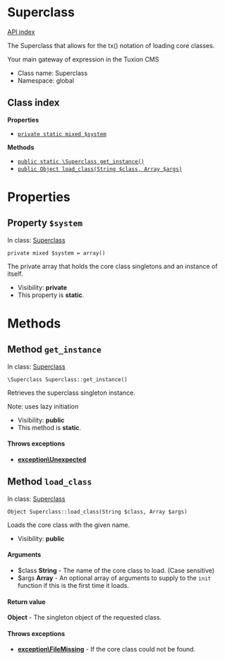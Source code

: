 # Superclass
[API index](API-index.md)

The Superclass that allows for the tx() notation of loading core classes.

Your main gateway of expression in the Tuxion CMS


* Class name: Superclass
* Namespace: global




## Class index

**Properties**
* [`private static mixed $system`](#property-system)

**Methods**
* [`public static \Superclass get_instance()`](#method-get_instance)
* [`public Object load_class(String $class, Array $args)`](#method-load_class)







# Properties


## Property `$system`
In class: [Superclass](#top)

```
private mixed $system = array()
```

The private array that holds the core class singletons and an instance of itself.



* Visibility: **private**
* This property is **static**.


# Methods


## Method `get_instance`
In class: [Superclass](#top)

```
\Superclass Superclass::get_instance()
```

Retrieves the superclass singleton instance.

Note: uses lazy initiation

* Visibility: **public**
* This method is **static**.



#### Throws exceptions

* **[exception\Unexpected](exception/Unexpected.md)**




## Method `load_class`
In class: [Superclass](#top)

```
Object Superclass::load_class(String $class, Array $args)
```

Loads the core class with the given name.



* Visibility: **public**

#### Arguments

* $class **String** - The name of the core class to load. (Case sensitive)
* $args **Array** - An optional array of arguments to supply to the `init` function if this is the first time it loads.


#### Return value

**Object** - The singleton object of the requested class.




#### Throws exceptions

* **[exception\FileMissing](exception/FileMissing.md)** - If the core class could not be found.



